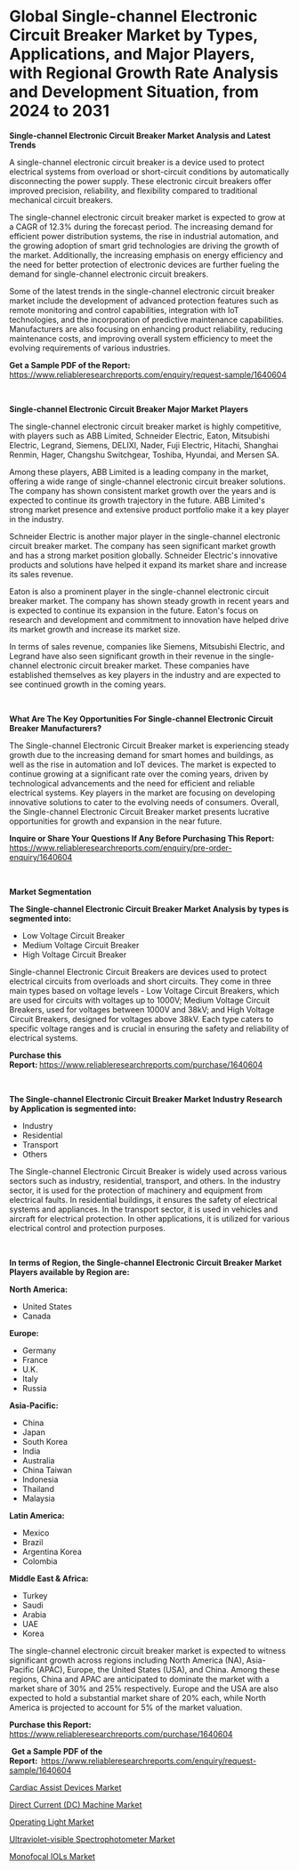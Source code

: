 <p><h1>Global Single-channel Electronic Circuit Breaker Market by Types, Applications, and Major Players, with Regional Growth Rate Analysis and Development Situation, from 2024 to 2031</h1></p><p><strong>Single-channel Electronic Circuit Breaker Market Analysis and Latest Trends</strong></p>
<p><p>A single-channel electronic circuit breaker is a device used to protect electrical systems from overload or short-circuit conditions by automatically disconnecting the power supply. These electronic circuit breakers offer improved precision, reliability, and flexibility compared to traditional mechanical circuit breakers.</p><p>The single-channel electronic circuit breaker market is expected to grow at a CAGR of 12.3% during the forecast period. The increasing demand for efficient power distribution systems, the rise in industrial automation, and the growing adoption of smart grid technologies are driving the growth of the market. Additionally, the increasing emphasis on energy efficiency and the need for better protection of electronic devices are further fueling the demand for single-channel electronic circuit breakers.</p><p>Some of the latest trends in the single-channel electronic circuit breaker market include the development of advanced protection features such as remote monitoring and control capabilities, integration with IoT technologies, and the incorporation of predictive maintenance capabilities. Manufacturers are also focusing on enhancing product reliability, reducing maintenance costs, and improving overall system efficiency to meet the evolving requirements of various industries.</p></p>
<p><strong>Get a Sample PDF of the Report:&nbsp;</strong> <a href="https://www.reliableresearchreports.com/enquiry/request-sample/1640604">https://www.reliableresearchreports.com/enquiry/request-sample/1640604</a></p>
<p>&nbsp;</p>
<p><strong>Single-channel Electronic Circuit Breaker Major Market Players</strong></p>
<p><p>The single-channel electronic circuit breaker market is highly competitive, with players such as ABB Limited, Schneider Electric, Eaton, Mitsubishi Electric, Legrand, Siemens, DELIXI, Nader, Fuji Electric, Hitachi, Shanghai Renmin, Hager, Changshu Switchgear, Toshiba, Hyundai, and Mersen SA.</p><p>Among these players, ABB Limited is a leading company in the market, offering a wide range of single-channel electronic circuit breaker solutions. The company has shown consistent market growth over the years and is expected to continue its growth trajectory in the future. ABB Limited's strong market presence and extensive product portfolio make it a key player in the industry.</p><p>Schneider Electric is another major player in the single-channel electronic circuit breaker market. The company has seen significant market growth and has a strong market position globally. Schneider Electric's innovative products and solutions have helped it expand its market share and increase its sales revenue.</p><p>Eaton is also a prominent player in the single-channel electronic circuit breaker market. The company has shown steady growth in recent years and is expected to continue its expansion in the future. Eaton's focus on research and development and commitment to innovation have helped drive its market growth and increase its market size.</p><p>In terms of sales revenue, companies like Siemens, Mitsubishi Electric, and Legrand have also seen significant growth in their revenue in the single-channel electronic circuit breaker market. These companies have established themselves as key players in the industry and are expected to see continued growth in the coming years.</p></p>
<p>&nbsp;</p>
<p><strong>What Are The Key Opportunities For Single-channel Electronic Circuit Breaker Manufacturers?</strong></p>
<p><p>The Single-channel Electronic Circuit Breaker market is experiencing steady growth due to the increasing demand for smart homes and buildings, as well as the rise in automation and IoT devices. The market is expected to continue growing at a significant rate over the coming years, driven by technological advancements and the need for efficient and reliable electrical systems. Key players in the market are focusing on developing innovative solutions to cater to the evolving needs of consumers. Overall, the Single-channel Electronic Circuit Breaker market presents lucrative opportunities for growth and expansion in the near future.</p></p>
<p><strong>Inquire or Share Your Questions If Any Before Purchasing This Report:</strong> <a href="https://www.reliableresearchreports.com/enquiry/pre-order-enquiry/1640604">https://www.reliableresearchreports.com/enquiry/pre-order-enquiry/1640604</a></p>
<p>&nbsp;</p>
<p><strong>Market Segmentation</strong></p>
<p><strong>The Single-channel Electronic Circuit Breaker Market Analysis by types is segmented into:</strong></p>
<p><ul><li>Low Voltage Circuit Breaker</li><li>Medium Voltage Circuit Breaker</li><li>High Voltage Circuit Breaker</li></ul></p>
<p><p>Single-channel Electronic Circuit Breakers are devices used to protect electrical circuits from overloads and short circuits. They come in three main types based on voltage levels - Low Voltage Circuit Breakers, which are used for circuits with voltages up to 1000V; Medium Voltage Circuit Breakers, used for voltages between 1000V and 38kV; and High Voltage Circuit Breakers, designed for voltages above 38kV. Each type caters to specific voltage ranges and is crucial in ensuring the safety and reliability of electrical systems.</p></p>
<p><strong>Purchase this Report:&nbsp;</strong><a href="https://www.reliableresearchreports.com/purchase/1640604">https://www.reliableresearchreports.com/purchase/1640604</a></p>
<p>&nbsp;</p>
<p><strong>The Single-channel Electronic Circuit Breaker Market Industry Research by Application is segmented into:</strong></p>
<p><ul><li>Industry</li><li>Residential</li><li>Transport</li><li>Others</li></ul></p>
<p><p>The Single-channel Electronic Circuit Breaker is widely used across various sectors such as industry, residential, transport, and others. In the industry sector, it is used for the protection of machinery and equipment from electrical faults. In residential buildings, it ensures the safety of electrical systems and appliances. In the transport sector, it is used in vehicles and aircraft for electrical protection. In other applications, it is utilized for various electrical control and protection purposes.</p></p>
<p>&nbsp;</p>
<p><strong>In terms of Region, the Single-channel Electronic Circuit Breaker Market Players available by Region are:</strong></p>
<p>
    <p> <strong> North America: </strong>
        <ul>
            <li>United States</li>
            <li>Canada</li>
        </ul>
        </p> 
    <p> <strong> Europe: </strong>
        <ul>
            <li>Germany</li>
            <li>France</li>
            <li>U.K.</li>
            <li>Italy</li>
            <li>Russia</li>
        </ul>
        </p> 
    <p> <strong> Asia-Pacific: </strong>
        <ul>
            <li>China</li>
            <li>Japan</li>
            <li>South Korea</li>
            <li>India</li>
            <li>Australia</li>
            <li>China Taiwan</li>
            <li>Indonesia</li>
            <li>Thailand</li>
            <li>Malaysia</li>
        </ul>
        </p> 
    <p> <strong> Latin America: </strong>
        <ul>
            <li>Mexico</li>
            <li>Brazil</li>
            <li>Argentina Korea</li>
            <li>Colombia</li>
        </ul>
        </p> 
    <p> <strong> Middle East & Africa: </strong>
        <ul>
            <li>Turkey</li>
            <li>Saudi</li>
            <li>Arabia</li>
            <li>UAE</li>
            <li>Korea</li>
        </ul>
    </p>
    </p>
<p><p>The single-channel electronic circuit breaker market is expected to witness significant growth across regions including North America (NA), Asia-Pacific (APAC), Europe, the United States (USA), and China. Among these regions, China and APAC are anticipated to dominate the market with a market share of 30% and 25% respectively. Europe and the USA are also expected to hold a substantial market share of 20% each, while North America is projected to account for 5% of the market valuation.</p></p>
<p><strong>Purchase this Report: </strong><a href="https://www.reliableresearchreports.com/purchase/1640604">https://www.reliableresearchreports.com/purchase/1640604</a></p>
<p>&nbsp;<strong>Get a Sample PDF of the Report:&nbsp;&nbsp;</strong><a href="https://www.reliableresearchreports.com/enquiry/request-sample/1640604">https://www.reliableresearchreports.com/enquiry/request-sample/1640604</a></p>
<p><strong></strong></p>
<p><p><a href="https://medium.com/@jeanlopez1945/cardiac-assist-devices-market-report-reveals-the-latest-trends-and-growth-opportunities-of-this-04f735d1376e">Cardiac Assist Devices Market</a></p><p><a href="https://github.com/ChiragRP21/Market-Research-Report-List-3/blob/main/direct-current-dc-machine-market.md">Direct Current (DC) Machine Market</a></p><p><a href="https://medium.com/@rosejohnson762014/analyzing-operating-light-market-global-industry-perspective-and-forecast-2024-to-2031-736a1e55ae74">Operating Light Market</a></p><p><a href="https://github.com/Airanohannonzb68e5pb53oc1/Market-Research-Report-List-1/blob/main/ultraviolet-visible-spectrophotometer-market.md">Ultraviolet-visible Spectrophotometer Market</a></p><p><a href="https://medium.com/@rosejohnson762014/monofocal-iols-market-analysis-its-cagr-market-segmentation-and-global-industry-overview-f1c5c1eac5ee">Monofocal IOLs Market</a></p></p>